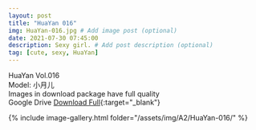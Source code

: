 ```yaml
---
layout: post
title: "HuaYan 016"
img: HuaYan-016.jpg # Add image post (optional)
date: 2021-07-30 07:45:00
description: Sexy girl. # Add post description (optional)
tag: [cute, sexy, HuaYan]
---
```

HuaYan Vol.016  
Model: 小月儿  
Images in download package have full quality                    
Google Drive [Download Full](http://gestyy.com/eoAHeH){:target="_blank"}

{% include image-gallery.html folder="/assets/img/A2/HuaYan-016/" %}
